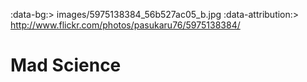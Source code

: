 :data-bg:> images/5975138384_56b527ac05_b.jpg
:data-attribution:> http://www.flickr.com/photos/pasukaru76/5975138384/

# Mad Science